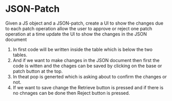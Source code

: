 # JSON-Patch
Given a JS object and a JSON-patch, create a UI to show the changes due to each patch operation allow the user to approve or reject one patch operation at a time update the UI to show the changes in the JSON document
1) In first code will be written inside the table which is below the two tables.
2) And if we want to make changes in the JSON document then first the code is witten and the chages can be saved by clicking on the base or patch button at the top.
3) In theat pop is generted which is asking about to confirm the changes or not.
4) If we want to save change the Retrieve button is pressed and if there is no chnages can be done then Reject button is pressed.
